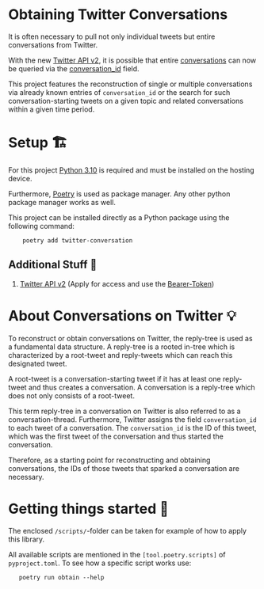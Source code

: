 # Obtaining Twitter Conversations

It is often necessary to pull not only individual tweets but entire conversations from Twitter.

With the new [Twitter API v2](https://developer.twitter.com/en/docs/twitter-api), it is possible
that entire [conversations](https://help.twitter.com/en/using-twitter/twitter-conversations) can now
be queried via
the [conversation_id](https://developer.twitter.com/en/docs/twitter-api/conversation-id) field.

This project features the reconstruction of single or multiple conversations via already known
entries of `conversation_id` or the search for such conversation-starting tweets on a given topic
and related conversations within a given time period.

# Setup :building_construction:

For this project [Python 3.10](https://www.python.org/downloads/release/python-3100/) is
required and must be installed on the hosting device.

Furthermore, [Poetry](https://python-poetry.org) is used as package manager.
Any other python package manager works as well.

This project can be installed directly as a Python package using the following command:

```
    poetry add twitter-conversation
```

## Additional Stuff :nut_and_bolt:

1. [Twitter API v2](https://developer.twitter.com/en/docs/twitter-api) (Apply for access and use
   the [Bearer-Token](https://oauth.net/2/bearer-tokens/))

# About Conversations on Twitter :bulb:

To reconstruct or obtain conversations on Twitter, the reply-tree is used as a fundamental data
structure.
A reply-tree is a rooted in-tree which is characterized by a root-tweet and reply-tweets which can
reach this designated tweet.

A root-tweet is a conversation-starting tweet if it has at least one reply-tweet and thus creates a
conversation. A conversation is a reply-tree which does not only consists of a root-tweet.

This term reply-tree in a conversation on Twitter is also referred to as a conversation-thread.
Furthermore, Twitter assigns the field `conversation_id` to each tweet of a conversation.
The `conversation_id` is the ID of this tweet, which was the first tweet of the conversation and
thus started the conversation.

Therefore, as a starting point for reconstructing and obtaining conversations, the IDs of those
tweets that sparked a conversation are necessary.

# Getting things started :rocket:

The enclosed `/scripts/`-folder can be taken for example of how to apply this library.

All available scripts are mentioned in the `[tool.poetry.scripts]` of `pyproject.toml`.
To see how a specific script works use:

```
   poetry run obtain --help
```
